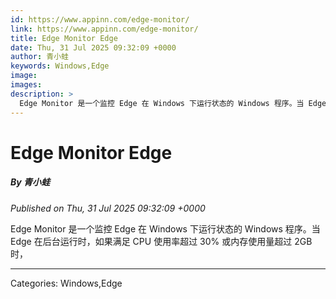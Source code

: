 ```yaml
---
id: https://www.appinn.com/edge-monitor/
link: https://www.appinn.com/edge-monitor/
title: Edge Monitor Edge
date: Thu, 31 Jul 2025 09:32:09 +0000
author: 青小蛙
keywords: Windows,Edge
image: 
images: 
description: >
  Edge Monitor 是一个监控 Edge 在 Windows 下运行状态的 Windows 程序。当 Edge 在后台运行时，如果满足 CPU 使用率超过 30% 或内存使用量超过 2GB 时， 
---
```

# Edge Monitor Edge
##### By 青小蛙
_Published on Thu, 31 Jul 2025 09:32:09 +0000_

Edge Monitor 是一个监控 Edge 在 Windows 下运行状态的 Windows 程序。当 Edge 在后台运行时，如果满足 CPU 使用率超过 30% 或内存使用量超过 2GB 时，

---
Categories: Windows,Edge